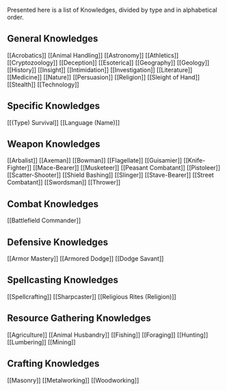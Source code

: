 Presented here is a list of Knowledges, divided by type and in alphabetical order.

## General Knowledges
[[Acrobatics]]
[[Animal Handling]]
[[Astronomy]]
[[Athletics]]
[[Cryptozoology]]
[[Deception]]
[[Esoterica]]
[[Geography]]
[[Geology]]
[[History]]
[[Insight]]
[[Intimidation]]
[[Investigation]]
[[Literature]]
[[Medicine]]
[[Nature]]
[[Persuasion]]
[[Religion]]
[[Sleight of Hand]]
[[Stealth]]
[[Technology]]

## Specific Knowledges
[[(Type) Survival]]
[[Language (Name)]]

## Weapon Knowledges
[[Arbalist]]
[[Axeman]]
[[Bowman]]
[[Flagellate]]
[[Guisamier]]
[[Knife-Fighter]]
[[Mace-Bearer]]
[[Musketeer]]
[[Peasant Combatant]]
[[Pistoleer]]
[[Scatter-Shooter]]
[[Shield Bashing]]
[[Slinger]]
[[Stave-Bearer]]
[[Street Combatant]]
[[Swordsman]]
[[Thrower]]

## Combat Knowledges
[[Battlefield Commander]]

## Defensive Knowledges
[[Armor Mastery]]
[[Armored Dodge]]
[[Dodge Savant]]

## Spellcasting Knowledges
[[Spellcrafting]]
[[Sharpcaster]]
[[Religious Rites (Religion)]]

## Resource Gathering Knowledges
[[Agriculture]]
[[Animal Husbandry]]
[[Fishing]]
[[Foraging]]
[[Hunting]]
[[Lumbering]]
[[Mining]]

## Crafting Knowledges
[[Masonry]]
[[Metalworking]]
[[Woodworking]]